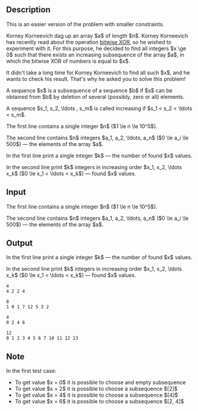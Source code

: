 ## Description

<div><p><span class="tex-font-style-bf">This is an easier version of the problem with smaller constraints.</span></p><p>Korney Korneevich dag up an array $a$ of length $n$. Korney Korneevich has recently read about the operation <a href="https://en.wikipedia.org/wiki/Bitwise_operation#XOR">bitwise XOR</a>, so he wished to experiment with it. For this purpose, he decided to find all integers $x \ge 0$ such that there exists an <span class="tex-font-style-bf">increasing</span> subsequence of the array $a$, in which the bitwise XOR of numbers is equal to $x$.</p><p>It didn't take a long time for Korney Korneevich to find all such $x$, and he wants to check his result. That's why he asked you to solve this problem!</p><p>A sequence $s$ is a subsequence of a sequence $b$ if $s$ can be obtained from $b$ by deletion of several (possibly, zero or all) elements.</p><p>A sequence $s_1, s_2, \ldots , s_m$ is called increasing if $s_1 &lt; s_2 &lt; \ldots &lt; s_m$.</p></div><div class="input-specification"><p>The first line contains a single integer $n$ ($1 \le n \le 10^5$).</p><p>The second line contains $n$ integers $a_1, a_2, \ldots, a_n$ ($0 \le a_i \le 500$) — the elements of the array $a$.</p></div><div class="output-specification"><p>In the first line print a single integer $k$ — the number of found $x$ values.</p><p>In the second line print $k$ integers in <span class="tex-font-style-bf">increasing</span> order $x_1, x_2, \ldots x_k$ ($0 \le x_1 &lt; \ldots &lt; x_k$) — found $x$ values.</p></div>

## Input

<p>The first line contains a single integer $n$ ($1 \le n \le 10^5$).</p><p>The second line contains $n$ integers $a_1, a_2, \ldots, a_n$ ($0 \le a_i \le 500$) — the elements of the array $a$.</p>

## Output

<p>In the first line print a single integer $k$ — the number of found $x$ values.</p><p>In the second line print $k$ integers in <span class="tex-font-style-bf">increasing</span> order $x_1, x_2, \ldots x_k$ ($0 \le x_1 &lt; \ldots &lt; x_k$) — found $x$ values.</p>





```input1
4
4 2 2 4
```




```input2
8
1 0 1 7 12 5 3 2
```




```output1
4
0 2 4 6
```




```output2
12
0 1 2 3 4 5 6 7 10 11 12 13
```



## Note

<p>In the first test case:</p><ul> <li> To get value $x = 0$ it is possible to choose and empty subsequence </li><li> To get value $x = 2$ it is possible to choose a subsequence $[2]$ </li><li> To get value $x = 4$ it is possible to choose a subsequence $[4]$ </li><li> To get value $x = 6$ it is possible to choose a subsequence $[2, 4]$ </li></ul>
